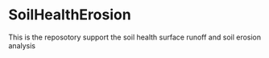 # SoilHealthErosion
This is the reposotory support the soil health surface runoff and soil erosion analysis
